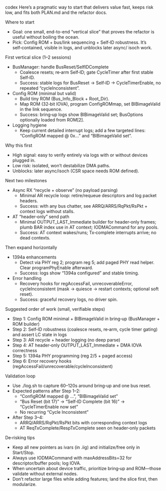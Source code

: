 codex
Here’s a pragmatic way to start that delivers value fast, keeps risk low, and fits both PLAN.md and the refactor docs.

Where to start

- Goal: one small, end-to-end “vertical slice” that proves the refactor is useful without boiling the ocean.
- Pick: Config ROM + bus/link sequencing + Self‑ID robustness. It’s self‑contained, visible in logs, and unblocks later async/
isoch work.

First vertical slice (1–2 sessions)

- BusManager: handle BusReset/SelfIDComplete
    - Coalesce resets; re‑arm Self‑ID; gate CycleTimer after first stable Self‑ID.
    - Success: stable logs for BusReset → Self‑ID → CycleTimerEnable, no repeated “cycleInconsistent”.
- Config ROM (minimal but valid)
    - Build tiny ROM (Bus_Info_Block + Root_Dir).
    - Map ROM (32‑bit IOVA), program ConfigROMmap, set BIBimageValid in the link sequence.
    - Success: bring‑up logs show BIBimageValid set; BusOptions optionally loaded from ROM[2].
- Logging hygiene
    - Keep current detailed interrupt logs; add a few targeted lines: “ConfigROM mapped @ 0x…” and “BIBimageValid set”.

Why this first

- High signal: easy to verify entirely via logs with or without devices plugged in.
- Low risk: isolated, won’t destabilize DMA paths.
- Unblocks: later async/isoch (CSR space needs ROM defined).

Next two milestones

- Async RX “recycle + observe” (no payload parsing)
    - Minimal AR recycle loop: retire/requeue descriptors and log packet headers.
    - Success: with any bus chatter, see ARRQ/ARRS/RqPkt/RsPkt + context logs without stalls.
- AT “header‑only” send path
    - Minimal OUTPUT_LAST_Immediate builder for header‑only frames; plumb BAR index use in AT context; IODMACommand for any
pools.
    - Success: AT context wakes/runs; Tx‑complete interrupts arrive; no dead contexts.

Then expand horizontally

- 1394a enhancements
    - Detect via PHY reg 2; program reg 5; add paged PHY read helper. Clear programPhyEnable afterward.
    - Success: logs show “1394a configured” and stable timing.
- Error handling
    - Recovery hooks for regAccessFail, unrecoverableError, cycleInconsistent (mask → quiesce → restart contexts; optional soft
reset).
    - Success: graceful recovery logs, no driver spin.

Suggested order of work (small, verifiable steps)

- Step 1: Config ROM minimal + BIBimageValid in bring‑up (BusManager + ROM builder)
- Step 2: Self‑ID robustness (coalesce resets, re‑arm, cycle timer gating) and assert LC state in logs
- Step 3: AR recycle + header logging (no deep parse)
- Step 4: AT header‑only OUTPUT_LAST_Immediate + DMA IOVA correctness
- Step 5: 1394a PHY programming (reg 2/5 + paged access)
- Step 6: Error recovery hooks (regAccessFail/unrecoverable/cycleInconsistent)

Validation loop
- Use ./log.sh to capture 60–120s around bring‑up and one bus reset.
- Expected patterns after Step 1–2:
    - “ConfigROM mapped @ …”, “BIBimageValid set”
    - “Bus Reset (bit 17)” → “Self‑ID Complete (bit 16)” → “CycleTimerEnable now set”
    - No recurring “Cycle Inconsistent”
- After Step 3–4:
    - ARRQ/ARRS/RqPkt/RsPkt bits with corresponding context logs
    - AT ReqTxComplete/RespTxComplete seen on header‑only packets

De‑risking tips

- Keep all new pointers as ivars (in .iig) and initialize/free only in Start/Stop.
- Always use IODMACommand with maxAddressBits=32 for descriptor/buffer pools; log IOVA.
- When uncertain about device traffic, prioritize bring‑up and ROM—those validate without external nodes.
- Don’t refactor large files while adding features; land the slice first, then modularize.